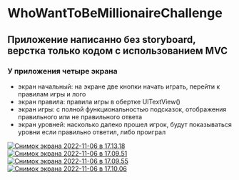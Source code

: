# WhoWantToBeMillionaireChallenge

## Приложение написанно без storyboard, верстка только кодом с использованием MVC

### У приложения четыре экрана
- экран начальный: на экране две кнопки начать играть, перейти к правилам игры и лого
- экран правила: правила игры в обертке UITextView()
- экран игры: с полной функциональностью подсказок, отображения правильного или не правильного ответа
- экран уровней: насколько далеко прошел игрок, будут показываться уровни если правильно ответил, либо проиграл

<a href="https://imgbb.com/"><img src="https://i.ibb.co/c1hN6WR/2022-11-06-17-13-18.png" alt="Снимок экрана 2022-11-06 в 17.13.18" border="0"></a>
<a href="https://imgbb.com/"><img src="https://i.ibb.co/x5JYqfM/2022-11-06-17-09-51.png" alt="Снимок экрана 2022-11-06 в 17.09.51" border="0"></a>
<a href="https://imgbb.com/"><img src="https://i.ibb.co/WG2XjML/2022-11-06-17-09-55.png" alt="Снимок экрана 2022-11-06 в 17.09.55" border="0"></a>
<a href="https://imgbb.com/"><img src="https://i.ibb.co/pJ5GfW2/2022-11-06-17-10-06.png" alt="Снимок экрана 2022-11-06 в 17.10.06" border="0"></a>
